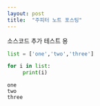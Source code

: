 ```yaml
---
layout: post
title:  "주피터 노트 포스팅"
---
```


소스코드 추가 테스트 용


```python
list = ['one','two','three']

for i in list:
     print(i)
```

    one
    two
    three
    
